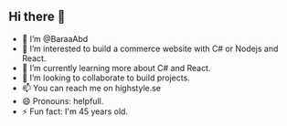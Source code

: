 ## Hi there 👋


- 👋 I’m @BaraaAbd
- 👀 I’m interested to build a commerce website with C# or Nodejs and React.
- 🌱 I’m currently learning more about C# and React.
- 💞️ I’m looking to collaborate to build projects.
- 📫 You can reach me on highstyle.se
- 😄 Pronouns: helpfull.
- ⚡ Fun fact: I'm 45 years old.

<!---
SmartUIAB/SmartUIAB is a ✨ special ✨ repository because its `README.md` (this file) appears on your GitHub profile.
You can click the Preview link to take a look at your changes.
--->
